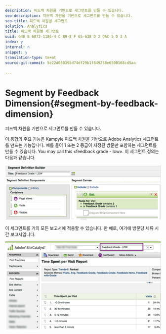 ```yaml
---
description: 피드백 차원을 기반으로 세그먼트를 만들 수 있습니다.
seo-description: 피드백 차원을 기반으로 세그먼트를 만들 수 있습니다.
seo-title: 피드백 차원별 세그먼트
solution: Analytics
title: 피드백 차원별 세그먼트
uuid: 648 B 6072-1186-4 C 89-8 F 65-638 D 2 DAC 5 D 3 A
index: y
internal: n
snippet: y
translation-type: tm+mt
source-git-commit: 5e22d080398d74df29b1f849258e6500168cd5aa

---
```



# Segment by Feedback Dimension{#segment-by-feedback-dimension}

피드백 차원을 기반으로 세그먼트를 만들 수 있습니다.

이 통합의 주요 기능은 Kampyle 피드백 차원을 기반으로 Adobe Analytics 세그먼트를 만드는 기능입니다. 예를 들어 1 또는 2 등급이 지정된 방문만 포함하는 세그먼트를 만들 수 있습니다. You may call this «feedback grade - low». 이 세그먼트 정의는 다음과 같습니다.

![](assets/segment_feedback.png)

이 세그먼트를 거의 모든 보고서에 적용할 수 있습니다. 한 예로, 여기에 방문당 체류 시간 보고서입니다.

![](assets/time_spent_per_visit.png)

